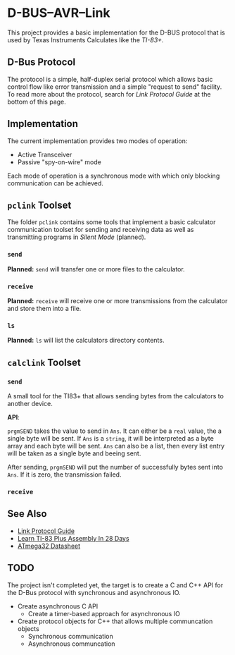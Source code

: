 # D-BUS–AVR–Link

This project provides a basic implementation for the D-BUS protocol
that is used by Texas Instruments Calculates like the *TI-83+*.

## D-Bus Protocol

The protocol is a simple, half-duplex serial protocol which allows
basic control flow like error transmission and a simple "request to send"
facility. To read more about the protocol, search for *Link Protocol Guide*
at the bottom of this page.

## Implementation
The current implementation provides two modes of operation:

- Active Transceiver
- Passive "spy-on-wire" mode

Each mode of operation is a synchronous mode with which only blocking
communication can be achieved.

## `pclink` Toolset
The folder `pclink` contains some tools that implement a basic
calculator communication toolset for sending and receiving data
as well as transmitting programs in *Silent Mode* (planned).

### `send`
**Planned:** `send` will transfer one or more files to the calculator.

### `receive`
**Planned:** `receive` will receive one or more transmissions from the
calculator and store them into a file.

### `ls`
**Planned:** `ls` will list the calculators directory contents.

## `calclink` Toolset

### `send`
A small tool for the TI83+ that allows sending bytes from the calculators to
another device.

**API**:

`prgmSEND` takes the value to send in `Ans`. It can either be a `real` value,
the a single byte will be sent. If `Ans` is a `string`, it will be interpreted
as a byte array and each byte will be sent. `Ans` can also be a list, then every
list entry will be taken as a single byte and beeing sent.

After sending, `prgmSEND` will put the number of successfully bytes sent into `Ans`.
If it is zero, the transmission failed.

### `receive`

## See Also

- [Link Protocol Guide](http://merthsoft.com/linkguide/index.html)
- [Learn TI-83 Plus Assembly In 28 Days](http://tutorials.eeems.ca/ASMin28Days/welcome.html)
- [ATmega32 Datasheet](http://www.atmel.com/Images/doc2503.pdf)

## TODO
The project isn't completed yet, the target is to create a C and C++ API
for the D-Bus protocol with synchronous and asynchronous IO.

- Create asynchronous C API
	- Create a timer-based approach for asynchronous IO
- Create protocol objects for C++ that allows multiple communcation objects
	- Synchronous communication
	- Asynchronous communcation